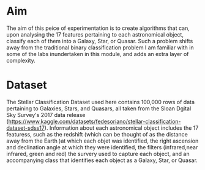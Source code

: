 # Aim
The aim of this peice of experimentation is to create algorithms that can, upon analysing the 17 features pertaining to each astronomical object, classify each of them into a Galaxy, Star, or Quasar. Such a problem shifts away from the traditional binary classification problem I am familiar with in some of the labs inundertaken in this module, and adds an extra layer of complexity.

# Dataset
The Stellar Classification Dataset used here contains 100,000 rows of data pertaining to Galaxies, Stars, and Quasars, all taken from the Sloan Dgital Sky Survey's 2017 data release (https://www.kaggle.com/datasets/fedesoriano/stellar-classification-dataset-sdss17). Information about each astronomical object includes the 17 featuress, such as the redshift (which can be thought of as the distance away from the Earth )at which each objet was identified, the right ascension and declination angle at which they were identified, the filters (infrared,near infrared, green and red) the survery used to capture each object, and an accompanying class that identifies each object as a Galaxy, Star, or Quasar.
